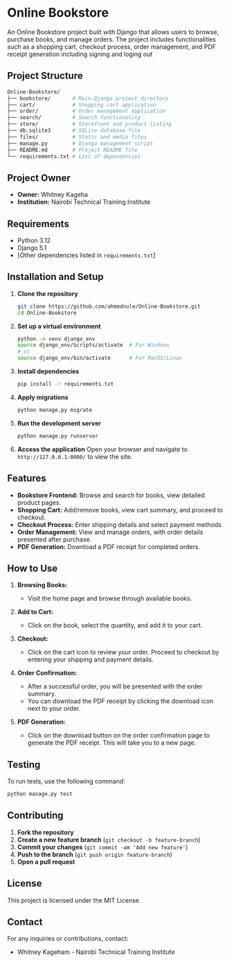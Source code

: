 # Online Bookstore

An Online Bookstore project built with Django that allows users to browse, purchase books, and manage orders. The project includes functionalities such as a shopping cart, checkout process, order management, and PDF receipt generation including signing and loging out

## Project Structure

```bash
Online-Bookstore/
├── bookstore/       # Main Django project directory
├── cart/            # Shopping cart application
├── order/           # Order management application
├── search/          # Search functionality
├── store/           # Storefront and product listing
├── db.sqlite3       # SQLite database file
├── files/           # Static and media files
├── manage.py        # Django management script
├── README.md        # Project README file
└── requirements.txt # List of dependencies
```

## Project Owner
- **Owner:** Whitney Kageha
- **Institution:** Nairobi Technical Training Institute

## Requirements

- Python 3.12
- Django 5.1
- [Other dependencies listed in `requirements.txt`]

## Installation and Setup

1. **Clone the repository**
   ```bash
   git clone https://github.com/ahmednule/Online-Bookstore.git
   cd Online-Bookstore
   ```

2. **Set up a virtual environment**
   ```bash
   python -m venv django_env
   source django_env/Scripts/activate  # For Windows
   # or
   source django_env/bin/activate      # For MacOS/Linux
   ```

3. **Install dependencies**
   ```bash
   pip install -r requirements.txt
   ```

4. **Apply migrations**
   ```bash
   python manage.py migrate
   ```

5. **Run the development server**
   ```bash
   python manage.py runserver
   ```

6. **Access the application**
   Open your browser and navigate to `http://127.0.0.1:8000/` to view the site.

## Features

- **Bookstore Frontend:** Browse and search for books, view detailed product pages.
- **Shopping Cart:** Add/remove books, view cart summary, and proceed to checkout.
- **Checkout Process:** Enter shipping details and select payment methods.
- **Order Management:** View and manage orders, with order details presented after purchase.
- **PDF Generation:** Download a PDF receipt for completed orders.

## How to Use

1. **Browsing Books:**
   - Visit the home page and browse through available books.

2. **Add to Cart:**
   - Click on the book, select the quantity, and add it to your cart.

3. **Checkout:**
   - Click on the cart icon to review your order. Proceed to checkout by entering your shipping and payment details.

4. **Order Confirmation:**
   - After a successful order, you will be presented with the order summary.
   - You can download the PDF receipt by clicking the download icon next to your order.

5. **PDF Generation:**
   - Click on the download button on the order confirmation page to generate the PDF receipt. This will take you to a new page.

## Testing

To run tests, use the following command:
```bash
python manage.py test
```

## Contributing

1. **Fork the repository**
2. **Create a new feature branch** (`git checkout -b feature-branch`)
3. **Commit your changes** (`git commit -am 'Add new feature'`)
4. **Push to the branch** (`git push origin feature-branch`)
5. **Open a pull request**

## License

This project is licensed under the MIT License.

## Contact

For any inquiries or contributions, contact:
- Whitney Kageham - Nairobi Technical Training Institute
```

